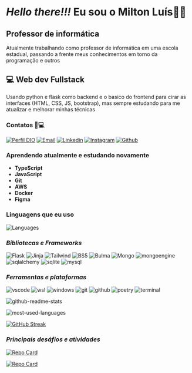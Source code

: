
# ***Hello there!!!*** Eu sou o Milton Luís👋👋

## Professor de informática

Atualmente trabalhando como professor de informática em uma escola estadual, passando a frente meus conhecimentos em torno da programação e outros

## 💻 Web dev Fullstack

Usando python e flask como backend e o basico do frontend para cirar as interfaces (HTML, CSS, JS, bootstrap), mas sempre estudando para me atualizar e melhorar minhas técnicas

### Contatos 📱💻

[![Perfil DIO](https://img.shields.io/badge/-Meu%20Perfil%20na%20DIO-000?style=for-the-badge&logo=note)](https://www.dio.me/users/miltonluis)
[![Email](https://img.shields.io/badge/Gmail-000?style=for-the-badge&logo=gmail&logoColor=E7AF26)](mailto:miltonluis138@gmail.com)
[![Linkedin](https://img.shields.io/badge/LinkedIn-000?style=for-the-badge&logo=linkedin&logoColor=E7AF26)](https://www.linkedin.com/in/milton-lu%C3%ADs-de-carvalho-monteiro-8a436a157)
[![Instagram](https://img.shields.io/badge/Instagram-000?style=for-the-badge&logo=instagram&logoColor=E7AF26)](Not)
[![Github](https://img.shields.io/badge/Github-000?style=for-the-badge&logo=github&logoColor=E7AF26)]((https://github.com/Milton-Luis))
  
### Aprendendo atualmente e estudando novamente

- **TypeScript**
- **JavaScript**
- **Git**
- **AWS**
- **Docker**
- **Figma**

### Linguagens que eu uso

![Languages](https://skillicons.dev/icons?i=python,js,html,css,java,markdown&theme=dark&perline=8)

### ***Bibliotecas e Frameworks***

  ![Flask](https://img.shields.io/badge/Flask-000000?style=for-the-badge&logo=flask&logoColor=E7AF26)
  ![Jinja](https://img.shields.io/badge/jinja-000?style=for-the-badge&logo=jinja&logoColor=E7AF26)
  ![Tailwind](https://img.shields.io/badge/Tailwind_CSS-000?style=for-the-badge&logo=tailwind-css&logoColor=E7AF26)
  ![BS5](https://img.shields.io/badge/Bootstrap-000?style=for-the-badge&logo=bootstrap&logoColor=E7AF26)
  ![Bulma](https://img.shields.io/badge/Bulma-000?style=for-the-badge&logo=bulma&logoColor=E7AF26)
  ![Mongo](https://img.shields.io/badge/mongoDB-000?style=for-the-badge&logo=mongodb&logoColor=E7AF26)
  ![mongoengine](https://img.shields.io/badge/mongoengine-000?style=for-the-badge&logo=mongodb&logoColor=E7AF26)
  ![sqlalchemy](https://img.shields.io/badge/sqlalchemy-000?style=for-the-badge&logo=sqlalchemy&logoColor=E7AF26)
  ![sqlite](https://img.shields.io/badge/sqlite-000?style=for-the-badge&logo=sqlite&logoColor=E7AF26)
  ![mysql](https://img.shields.io/badge/mysql-000?style=for-the-badge&logo=mysql&logoColor=E7AF26)

### ***Ferramentas e plataformas***

![vscode](https://img.shields.io/badge/vscode-000?style=for-the-badge&logo=visualstudiocode&logoColor=E7AF26)
![wsl](https://img.shields.io/badge/wsl-000?style=for-the-badge&logo=ubuntu&logoColor=E7AF26)
![windows](https://img.shields.io/badge/windows-000?style=for-the-badge&logo=windows&logoColor=E7AF26)
![git](https://img.shields.io/badge/git-000?style=for-the-badge&logo=git&logoColor=E7AF26)
![github](https://img.shields.io/badge/github-000?style=for-the-badge&logo=github&logoColor=E7AF26)
![poetry](https://img.shields.io/badge/poetry-000?style=for-the-badge&logo=poetry&logoColor=E7AF26)
![terminal](https://img.shields.io/badge/terminal-000?style=for-the-badge&logo=windowsterminal&logoColor=E7AF26)
  
![github-readme-stats](https://github-readme-stats.vercel.app/api?username=Milton-Luis&show_icons=true&theme=transparent&bg_color=1F1C28&icon_color=E7AF26&border_color=E7AF26&text_color=9700dd&title_color=E7AF26&include_all_commits=true&count_private=true)

![most-used-languages](https://github-readme-stats.vercel.app/api/top-langs/?username=Milton-Luis&layout=compact&langs_count=168&theme=transparent&bg_color=1F1C28&icon_color=E7AF26&border_color=E7AF26&text_color=fff&title_color=E7AF26&)

[![GitHub Streak](https://streak-stats.demolab.com/?user=Milton-Luis&theme=transparent&background=1F1C28&border=E7AF26&dates=fff&ring=E7AF26&fire=E7AF26&sideNums=9700dd&sideLabels=E7AF26&currStreakLabel=E7AF26&currStreakNum=9700dd)](https://git.io/streak-stats)

### ***Principais desáfios e atividades***

[![Repo Card](https://github-readme-stats.vercel.app/api/pin/?username=Milton-luis&repo=dio-lab-open-source&bg_color=1F1C28&border_color=E7AF26&show_icons=true&icon_color=E7AF26&title_color=9700dd&text_color=FFF)](https://github.com/Milton-Luis/dio-lab-open-source)

[![Repo Card](https://github-readme-stats.vercel.app/api/pin/?username=Milton-luis&repo=audioBook&bg_color=1F1C28&border_color=E7AF26&show_icons=true&icon_color=E7AF26&title_color=9700dd&text_color=FFF)](https://github.com/Milton-Luis/audioBook)
